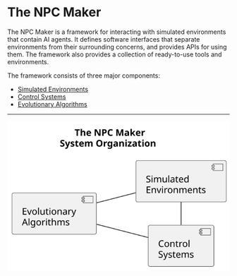 # The NPC Maker

The NPC Maker is a framework for interacting with simulated environments that
contain AI agents. It defines software interfaces that separate environments
from their surrounding concerns, and provides APIs for using them.
The framework also provides a collection of ready-to-use tools and environments.

The framework consists of three major components:
* [Simulated Environments](/docs/environments.md)
* [Control Systems](/docs/controllers.md)
* [Evolutionary Algorithms](/docs/evolution.md)

---

![System Organization Diagram](/docs/images/system_organization.svg)
